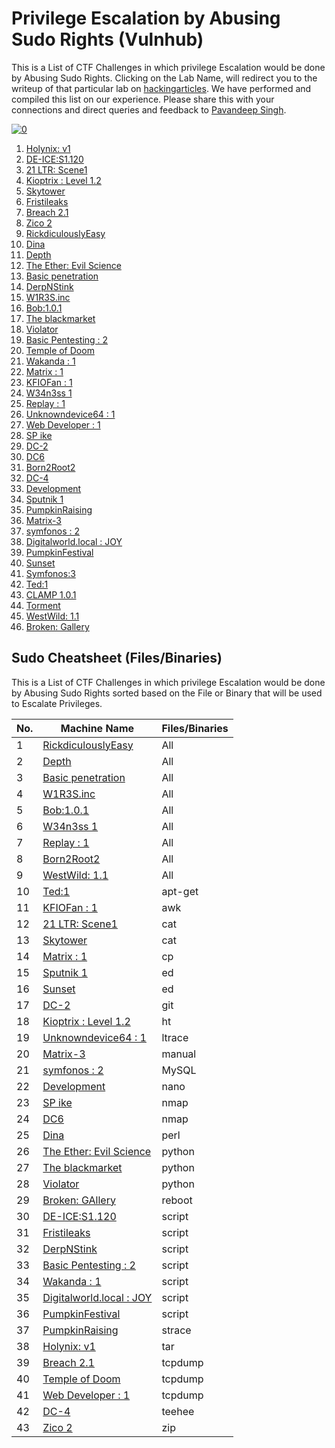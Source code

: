 # Privilege Escalation by Abusing Sudo Rights (Vulnhub)

This is a List of CTF Challenges in which privilege Escalation would be done by Abusing Sudo Rights. Clicking on the Lab Name, will redirect you to the writeup of that particular lab on [hackingarticles](https://www.hackingarticles.in). We have performed and compiled this list on our experience. Please share this with your connections and direct queries and feedback to [Pavandeep Singh](https://www.linkedin.com/in/pavan2318).

<a href="https://imgbb.com/"><img src="https://i.ibb.co/Jq4mhfh/0.jpg" alt="0" border="0"></a>

1.	[Holynix: v1](https://www.hackingarticles.in/hack-the-holynix-v1-boot-2-root-challenge/)
2.	[DE-ICE:S1.120](https://www.hackingarticles.in/hack-the-de-ice-s1-120-vm-boot-to-root/)
3.	[21 LTR: Scene1](https://www.hackingarticles.in/hack-the-21ltr-scene-1-vm-boot-to-root/)
4.	[Kioptrix : Level 1.2](https://www.hackingarticles.in/hack-the-kioptrix-level-1-2-boot2root-challenge/)
5.	[Skytower](https://www.hackingarticles.in/hack-the-skytower-ctf-challenge/)
6.	[Fristileaks](https://www.hackingarticles.in/hack-fristileaks-vm-ctf-challenge/)
7.	[Breach 2.1](https://www.hackingarticles.in/hack-breach-2-1-vm-ctf-challenge/)
8.	[Zico 2](https://www.hackingarticles.in/hack-zico2-vm-ctf-challenge/)
9.	[RickdiculouslyEasy](https://www.hackingarticles.in/hack-rickdiculouslyeasy-vm-ctf-challenge/)
10.	[Dina](https://www.hackingarticles.in/hack-dina-vm-ctf-challenge/)
11.	[Depth](https://www.hackingarticles.in/hack-depth-vm-ctf-challenge/)
12.	[The Ether: Evil Science](https://www.hackingarticles.in/hack-ether-evilscience-vm-ctf-challenge/)
13.	[Basic penetration](https://www.hackingarticles.in/hack-the-basic-penetration-vm-boot2root-challenge/)
14.	[DerpNStink](https://www.hackingarticles.in/hack-the-derpnstink-vm-ctf-challenge/)
15.	[W1R3S.inc](https://www.hackingarticles.in/hack-the-w1r3s-inc-vm-ctf-challenge/)
16.	[Bob:1.0.1](https://www.hackingarticles.in/hack-the-bob-1-0-1-vm-ctf-challenge/)
17.	[The blackmarket](https://www.hackingarticles.in/hack-the-blackmarket-vm-ctf-challenge/)
18.	[Violator](https://www.hackingarticles.in/hack-the-violator-ctf-challenge/)
19.	[Basic Pentesting : 2](https://www.hackingarticles.in/hack-the-basic-pentesting2-vm-ctf-challenge/)
20.	[Temple of Doom](https://www.hackingarticles.in/hack-the-temple-of-doom-ctf-challenge/)
21.	[Wakanda : 1](https://www.hackingarticles.in/hack-the-wakanda-1-ctf-challenge/)
22.	[Matrix : 1](https://www.hackingarticles.in/matrix-1-vulnhub-walkthrough/)
23.	[KFIOFan : 1](https://www.hackingarticles.in/kfiofan1-vulnhub-walkthrough/)
24.	[W34n3ss 1](https://www.hackingarticles.in/w34kn3ss-1-vulnhub-lab-walkthrough/)
25.	[Replay : 1](https://www.hackingarticles.in/replay-1-vulnhub-lab-walkthrough/)
26.	[Unknowndevice64 : 1](https://www.hackingarticles.in/unknowndevice64-v2-0-vulnhub-walkthrough/)
27.	[Web Developer : 1](https://www.hackingarticles.in/web-developer-1-vulnhub-lab-walkthrough/)
28.	[SP ike](https://www.hackingarticles.in/sp-ike-vulnhub-lab-walkthrough/)
29.	[DC-2](https://www.hackingarticles.in/dc-2-walkthrough/)
30.	[DC6](https://www.hackingarticles.in/dc6-lab-walkthrough/)
31.	[Born2Root2](https://www.hackingarticles.in/born2root-2-vulnhub-walkthrough/)
32.	[DC-4](https://www.hackingarticles.in/dc-4-vulnhub-walkthrough/)
33.	[Development](https://www.hackingarticles.in/development-vulnhub-walkthrough/)
34.	[Sputnik 1](https://www.hackingarticles.in/sputnik-1-vulnhub-walkthrough/)
35.	[PumpkinRaising](https://www.hackingarticles.in/pumpkinraising-vulnhub-walkthrough/)
36.	[Matrix-3](https://www.hackingarticles.in/matrix-3-vulnhub-walkthrough/)
37.	[symfonos : 2](https://www.hackingarticles.in/symfonos2-vulnhub-walkthrough/)
38.	[Digitalworld.local : JOY](https://www.hackingarticles.in/digitalworld-local-joy-vulnhub-walkthrough/)
39.	[PumpkinFestival](https://www.hackingarticles.in/mission-pumpkin-v1-0-pumpkinfestival-vulnhub-walkthrough/)
40.	[Sunset](https://www.hackingarticles.in/sunset-vulnhub-walkthrough/)
41.	[Symfonos:3](https://www.hackingarticles.in/symfonos3-vulnhub-walkthrough/)
42.	[Ted:1](https://www.hackingarticles.in/ted1-vulnhub-walkthrough/)
43.	[CLAMP 1.0.1](https://www.hackingarticles.in/clamp-1-0-1-vulnhub-walkthrough/)
44.	[Torment](https://www.hackingarticles.in/digitalworld-localtorment-vulnhub-walkthrough/)
45.	[WestWild: 1.1](https://www.hackingarticles.in/westwild-1-1-vulnhub-walkthorugh/)
46.	[Broken: Gallery](https://www.hackingarticles.in/broken-gallery-vulnhub-walkthrough/)

## Sudo Cheatsheet (Files/Binaries)

This is a List of CTF Challenges in which privilege Escalation would be done by Abusing Sudo Rights sorted based on the File or Binary that will be used to Escalate Privileges.

|No.|Machine Name|Files/Binaries|
|-------|--------------|----------------|
|1|[RickdiculouslyEasy](https://www.hackingarticles.in/hack-rickdiculouslyeasy-vm-ctf-chAllenge/)|All|
|2|[Depth](https://www.hackingarticles.in/hack-depth-vm-ctf-chAllenge/)|All| 
|3|[Basic penetration](https://www.hackingarticles.in/hack-the-basic-penetration-vm-boot2root-chAllenge/)|All|
|4|[W1R3S.inc](https://www.hackingarticles.in/hack-the-w1r3s-inc-vm-ctf-chAllenge/)|All|
|5|[Bob:1.0.1](https://www.hackingarticles.in/hack-the-bob-1-0-1-vm-ctf-challenge/)|All|
|6|[W34n3ss 1](https://www.hackingarticles.in/w34kn3ss-1-vulnhub-lab-walkthrough/)|All|
|7|[Replay : 1](https://www.hackingarticles.in/replay-1-vulnhub-lab-walkthrough/)|All|
|8|[Born2Root2](https://www.hackingarticles.in/born2root-2-vulnhub-walkthrough/)|All|
|9|[WestWild: 1.1](https://www.hackingarticles.in/westwild-1-1-vulnhub-walkthorugh/)|All|
|10|[Ted:1](https://www.hackingarticles.in/ted1-vulnhub-walkthrough/)|apt-get|
|11|[KFIOFan : 1](https://www.hackingarticles.in/kfiofan1-vulnhub-walkthrough/)|awk|
|12|[21 LTR: Scene1](https://www.hackingarticles.in/hack-the-21ltr-scene-1-vm-boot-to-root/)|cat| 
|13|[Skytower](https://www.hackingarticles.in/hack-the-skytower-ctf-chAllenge/)|cat|
|14|[Matrix : 1](https://www.hackingarticles.in/matrix-1-vulnhub-walkthrough/)|cp|
|15|[Sputnik 1](https://www.hackingarticles.in/sputnik-1-vulnhub-walkthrough/)|ed|
|16|[Sunset](https://www.hackingarticles.in/sunset-vulnhub-walkthrough/)|ed|
|17|[DC-2](https://www.hackingarticles.in/dc-2-walkthrough/)|git|
|18|[Kioptrix : Level 1.2](https://www.hackingarticles.in/hack-the-kioptrix-level-1-2-boot2root-chAllenge/)|ht|
|19|[Unknowndevice64 : 1](https://www.hackingarticles.in/unknowndevice64-v2-0-vulnhub-walkthrough/)|ltrace|
|20|[Matrix-3](https://www.hackingarticles.in/matrix-3-vulnhub-walkthrough/)|manual|
|21|[symfonos : 2](https://www.hackingarticles.in/symfonos2-vulnhub-walkthrough/)|MySQL|
|22|[Development](https://www.hackingarticles.in/development-vulnhub-walkthrough/)|nano|
|23|[SP ike](https://www.hackingarticles.in/sp-ike-vulnhub-lab-walkthrough/)|nmap|
|24|[DC6](https://www.hackingarticles.in/dc6-lab-walkthrough/)|nmap|
|25|[Dina](https://www.hackingarticles.in/hack-dina-vm-ctf-chAllenge/)|perl|
|26|[The Ether: Evil Science](https://www.hackingarticles.in/hack-ether-evilscience-vm-ctf-chAllenge/)|python|
|27|[The blackmarket](https://www.hackingarticles.in/hack-the-blackmarket-vm-ctf-chAllenge/)|python|
|28|[Violator](https://www.hackingarticles.in/hack-the-violator-ctf-chAllenge/)|python|
|29|[Broken: GAllery](https://www.hackingarticles.in/broken-gAllery-vulnhub-walkthrough/)|reboot|
|30|[DE-ICE:S1.120](https://www.hackingarticles.in/hack-the-de-ice-s1-120-vm-boot-to-root/)|script|
|31|[Fristileaks](https://www.hackingarticles.in/hack-fristileaks-vm-ctf-chAllenge/)|script|
|32|[DerpNStink](https://www.hackingarticles.in/hack-the-derpnstink-vm-ctf-chAllenge/)|script|
|33|[Basic Pentesting : 2](https://www.hackingarticles.in/hack-the-basic-pentesting2-vm-ctf-chAllenge/)|script|
|34|[Wakanda : 1](https://www.hackingarticles.in/hack-the-wakanda-1-ctf-chAllenge/)|script|
|35|[Digitalworld.local : JOY](https://www.hackingarticles.in/digitalworld-local-joy-vulnhub-walkthrough/)|script|
|36|[PumpkinFestival](https://www.hackingarticles.in/mission-pumpkin-v1-0-pumpkinfestival-vulnhub-walkthrough/)|script|
|37|[PumpkinRaising](https://www.hackingarticles.in/pumpkinraising-vulnhub-walkthrough/)|strace|
|38|[Holynix: v1](https://www.hackingarticles.in/hack-the-holynix-v1-boot-2-root-chAllenge/)|tar|
|39|[Breach 2.1](https://www.hackingarticles.in/hack-breach-2-1-vm-ctf-chAllenge/)|tcpdump|
|40|[Temple of Doom](https://www.hackingarticles.in/hack-the-temple-of-doom-ctf-chAllenge/)|tcpdump|
|41|[Web Developer : 1](https://www.hackingarticles.in/web-developer-1-vulnhub-lab-walkthrough/)|tcpdump|
|42|[DC-4](https://www.hackingarticles.in/dc-4-vulnhub-walkthrough/)|teehee|
|43|[Zico 2](https://www.hackingarticles.in/hack-zico2-vm-ctf-chAllenge/)|zip|
